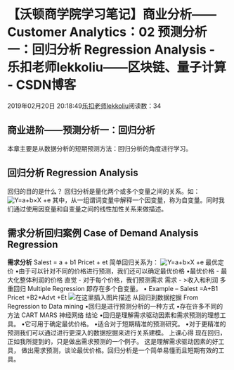 
# 【沃顿商学院学习笔记】商业分析——Customer Analytics：02 预测分析一：回归分析 Regression Analysis - 乐扣老师lekkoliu——区块链、量子计算 - CSDN博客

2019年02月20日 20:18:49[乐扣老师lekkoliu](https://me.csdn.net/lsttoy)阅读数：34



## 商业进阶——预测分析一：回归分析
本章主要是从数据分析的短期预测方法：回归分析的角度进行学习。
## 回归分析 Regression Analysis
回归的目的是什么？
回归分析是量化两个或多个变量之间的关系。如：![Y=a+b×X +e](https://img-blog.csdnimg.cn/20190220201032445.png)
其中，从一组谓词变量中解释一个因变量，称为自变量。同时我们通过使用因变量和自变量之间的线性加性关系来做描述。
[
](https://img-blog.csdnimg.cn/20190220201032445.png)
## 需求分析回归案例 Case of Demand Analysis Regression
[
](https://img-blog.csdnimg.cn/20190220201032445.png)**需求分析**
[
](https://img-blog.csdnimg.cn/20190220201032445.png)Salest = a + b1 Pricet + et
简单回归关系为：
![Y=a+b×X +e](https://img-blog.csdnimg.cn/20190220201032445.png)
最优定价
•由于可以针对不同的价格进行预测，我们还可以确定最优价格
•最优价格 - 最大化整体利润的价格
直觉 - 对于每个价格，我们预测需求
需求 - >收入和利润
多重回归 Multiple Regression
即存在多个自变量。
•  Example
– Salest =A+B1 Pricet +B2*Advt +Et
![在这里插入图片描述](https://img-blog.csdnimg.cn/20190220201453609.png)
从回归到数据挖掘 From Regression to Data mining
[
](https://img-blog.csdnimg.cn/20190220201453609.png)•回归是进行预测分析的一种方式
•存在许多不同的方法
CART
MARS
神经网络
结论
•回归是理解需求驱动因素和需求预测的理想工具。
•它可用于确定最优价格。
•适合对于短期精准的预测研究。
•对于更精准的预测我们可以通过进行更深入的数据挖掘来进行关系建模。
上课心得
现在回归，正如我所提到的，只是做出需求预测的一个例子。 这是理解需求驱动因素的好工具， 做出需求预测，谈论最优价格。回归分析是一个简单易懂而且短期有效的工具。

